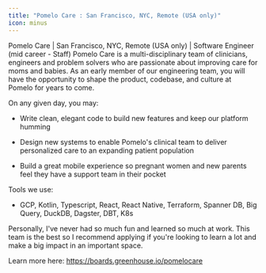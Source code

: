 ```yaml
---
title: "Pomelo Care : San Francisco, NYC, Remote (USA only)"
icon: minus
---
```

Pomelo Care | San Francisco, NYC, Remote (USA only) | Software Engineer (mid career - Staff)
Pomelo Care is a multi-disciplinary team of clinicians, engineers and problem solvers who are passionate about improving care for moms and babies. As an early member of our engineering team, you will have the opportunity to shape the product, codebase, and culture at Pomelo for years to come.

On any given day, you may:

- Write clean, elegant code to build new features and keep our platform humming

- Design new systems to enable Pomelo&#x27;s clinical team to deliver personalized care to an expanding patient population

- Build a great mobile experience so pregnant women and new parents feel they have a support team in their pocket

Tools we use:

- GCP, Kotlin, Typescript, React, React Native, Terraform, Spanner DB, Big Query, DuckDB, Dagster, DBT, K8s

Personally, I&#x27;ve never had so much fun and learned so much at work. This team is the best so I recommend applying if you&#x27;re looking to learn a lot and make a big impact in an important space.

Learn more here: <a href="https:&#x2F;&#x2F;boards.greenhouse.io&#x2F;pomelocare" rel="nofollow">https:&#x2F;&#x2F;boards.greenhouse.io&#x2F;pomelocare</a>
